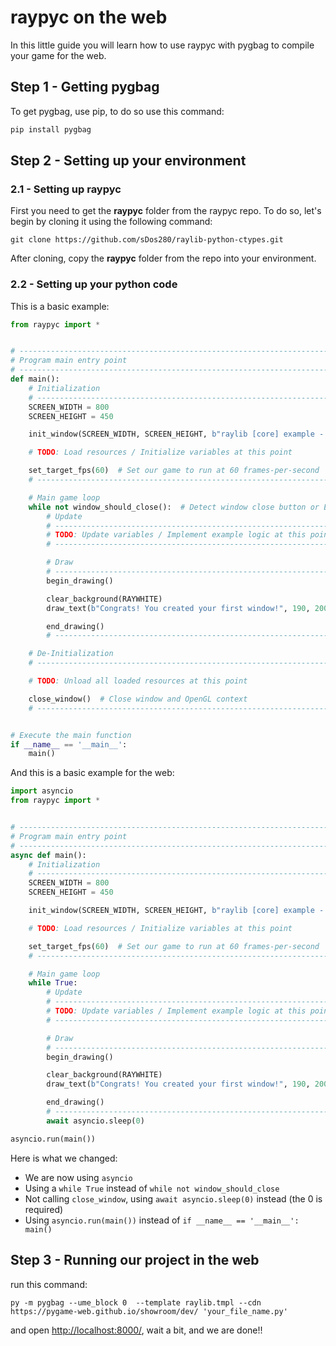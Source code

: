 # raypyc on the web
In this little guide you will learn how to use raypyc with pygbag to compile your game for the web.

## Step 1 - Getting pygbag
To get pygbag, use pip, to do so use this command:
```py
pip install pygbag
```

## Step 2 - Setting up your environment

### 2.1 - Setting up raypyc
First you need to get the **raypyc** folder from the raypyc repo. To do so, let's begin by cloning it using the following command:
```
git clone https://github.com/sDos280/raylib-python-ctypes.git
```
After cloning, copy the **raypyc** folder from the repo into your environment.

### 2.2 - Setting up your python code
This is a basic example:
```py
from raypyc import *


# ------------------------------------------------------------------------------------
# Program main entry point
# ------------------------------------------------------------------------------------
def main():
    # Initialization
    # ------------------------------------------------------------------------------------
    SCREEN_WIDTH = 800
    SCREEN_HEIGHT = 450

    init_window(SCREEN_WIDTH, SCREEN_HEIGHT, b"raylib [core] example - basic window")

    # TODO: Load resources / Initialize variables at this point

    set_target_fps(60)  # Set our game to run at 60 frames-per-second
    # ------------------------------------------------------------------------------------

    # Main game loop
    while not window_should_close():  # Detect window close button or ESC key
        # Update
        # ----------------------------------------------------------------------------------
        # TODO: Update variables / Implement example logic at this point
        # ----------------------------------------------------------------------------------

        # Draw
        # ----------------------------------------------------------------------------------
        begin_drawing()

        clear_background(RAYWHITE)
        draw_text(b"Congrats! You created your first window!", 190, 200, 20, LIGHTGRAY)

        end_drawing()
        # ----------------------------------------------------------------------------------

    # De-Initialization
    # ----------------------------------------------------------------------------------

    # TODO: Unload all loaded resources at this point

    close_window()  # Close window and OpenGL context
    # ----------------------------------------------------------------------------------


# Execute the main function
if __name__ == '__main__':
    main()
```

And this is a basic example for the web:
```py
import asyncio
from raypyc import *


# ------------------------------------------------------------------------------------
# Program main entry point
# ------------------------------------------------------------------------------------
async def main():
    # Initialization
    # ------------------------------------------------------------------------------------
    SCREEN_WIDTH = 800
    SCREEN_HEIGHT = 450

    init_window(SCREEN_WIDTH, SCREEN_HEIGHT, b"raylib [core] example - basic window")

    # TODO: Load resources / Initialize variables at this point

    set_target_fps(60)  # Set our game to run at 60 frames-per-second
    # ------------------------------------------------------------------------------------

    # Main game loop
    while True:
        # Update
        # ----------------------------------------------------------------------------------
        # TODO: Update variables / Implement example logic at this point
        # ----------------------------------------------------------------------------------

        # Draw
        # ----------------------------------------------------------------------------------
        begin_drawing()

        clear_background(RAYWHITE)
        draw_text(b"Congrats! You created your first window!", 190, 200, 20, LIGHTGRAY)

        end_drawing()
        # ----------------------------------------------------------------------------------
        await asyncio.sleep(0)

asyncio.run(main())
```

Here is what we changed:
- We are now using `asyncio`
- Using a `while True` instead of `while not window_should_close`
- Not calling `close_window`, using `await asyncio.sleep(0)` instead (the 0 is required)
- Using `asyncio.run(main())` instead of `if __name__ == '__main__': main()`

## Step 3 - Running our project in the web
run this command:
```
py -m pygbag --ume_block 0  --template raylib.tmpl --cdn https://pygame-web.github.io/showroom/dev/ 'your_file_name.py'
```
and open [http://localhost:8000/](http://localhost:8000/), wait a bit, and we are done!!